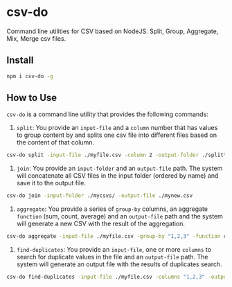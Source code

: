# csv-do

Command line utilities for CSV based on NodeJS. Split, Group, Aggregate, Mix, Merge csv files.

## Install

```bash
npm i csv-do -g
```

## How to Use

`csv-do` is a command line utility that provides the following commands:

1. `split`: You provide an `input-file` and a `column` number that has values to group content by and splits one csv file into different files based on the content of that column.

```bash
csv-do split -input-file ./myfile.csv -column 2 -output-folder ./splitted/
```

1. `join`: You provide an `input-folder` and an `output-file` path. The system will concatenate all CSV files in the input folder (ordered by name) and save it to the output file.

```bash
csv-do join -input-folder ./mycsvs/ -output-file ./mynew.csv
```

1. `aggregate`: You provide a series of `group-by` columns, an aggregate `function` (sum, count, average) and an `output-file` path and the system will generate a new CSV with the result of the aggregation.

```bash
csv-do aggregate -input-file ./myfile.csv -group-by "1,2,3" -function count -function-column 4 -output-file ./count.csv
```

1. `find-duplicates`: You provide an `input-file`, one or more `columns` to search for duplicate values in the file and an `output-file` path. The system will generate an output file with the results of duplicates search.

```bash
csv-do find-duplicates -input-file ./myfile.csv -columns "1,2,3" -output-file ./count.csv
```
